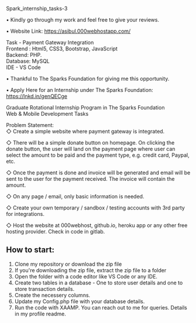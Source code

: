  Spark_internship_tasks-3

• Kindly go through my work and feel free to give your reviews.


• Website Link: https://asibul.000webhostapp.com/

Task - Payment Gateway Integration <br>
Frontend : Html5, CSS3, Bootstrap, JavaScript <br>
Backend: PHP. <br>
Database: MySQL <br>
IDE - VS Code <br>

• Thankful to The Sparks Foundation for giving me this opportunity. <br>

• Apply Here for an Internship under The Sparks Foundation: https://lnkd.in/genQECge <br>

Graduate Rotational Internship Program in The Sparks Foundation <br>
Web & Mobile Development Tasks <br>

Problem Statement: <br>
◇ Create a simple website where payment gateway is integrated.

◇ There will be a simple donate button on homepage. On clicking the donate button, the user will land on the payment page where user can select the amount to be paid and the payment type, e.g. credit card, Paypal, etc.

◇ Once the payment is done and invoice will be generated and email will be sent to the user for the payment received. The invoice will contain the amount.

◇ On any page / email, only basic information is needed.

◇ Create your own temporary / sandbox / testing accounts with 3rd party for integrations.

◇ Host the website at 000webhost, github.io, heroku app or any other free hosting provider. Check in code in gitlab.

## How to start:

1. Clone my repository or download the zip file
2. If you're downloading the zip file, extract the zip file to a folder
3. Open the folder with a code editor like VS Code or any IDE.
4. Create two tables in a database - One to store user details and one to store transaction details. 
5. Create the necessery columns.
6. Update my Config.php file with your database details.
7. Run the code with XAAMP. You can reach out to me for queries. Details in my profile readme.
